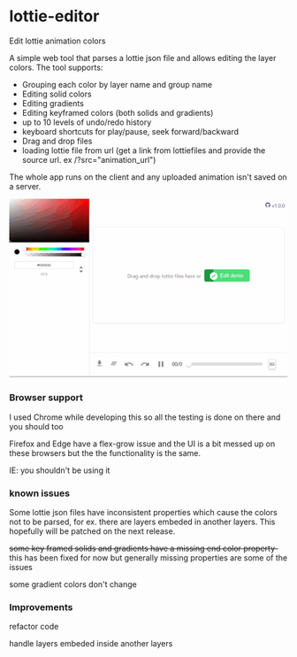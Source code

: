 # lottie-editor
Edit lottie animation colors 

A simple web tool that parses a lottie json file and allows editing the layer colors.
The tool supports:
  * Grouping each color by layer name and group name
  * Editing solid colors
  * Editing gradients
  * Editing keyframed colors (both solids and gradients)
  * up to 10 levels of undo/redo history
  * keyboard shortcuts for play/pause, seek forward/backward
  * Drag and drop files
  * loading lottie file from url (get a link from lottiefiles and provide the source url. ex /?src="animation_url")
  
 The whole app runs on the client and any uploaded animation isn't saved on a server.
 
 ![](github_demo.gif)
 ### Browser support
 I used Chrome while developing this so all the testing is done on there and you should too 
 
 Firefox and Edge have a flex-grow issue and the UI is a bit messed up on these browsers but the the functionality is the same.
 
 IE: you shouldn't be using it
 
 
 ### known issues
 Some lottie json files have inconsistent properties which cause the colors not to be parsed, for ex. there are layers embeded in another
 layers. This hopefully will be patched on the next release.
 
~~some key framed solids and gradients have a missing end color property-~~ this has been fixed for now but generally missing properties are some of the issues

some gradient colors don't change
 
 ### Improvements
 refactor code
 
 handle layers embeded inside another layers
 
